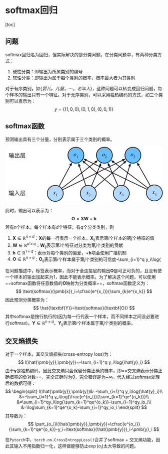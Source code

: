 # softmax回归

[toc]

## 问题

softmax回归名为回归，但实际解决的是分类问题。在分类问题中，有两种分类方式：

1. 硬性分类：即输出为所属类别的编号
2. 软性分类：即输出为属于每个类别的概率，概率最大者为其类别

对于有序类别，如$\{婴儿，儿童，\cdots，老年人\}$，这种问题可以转变成回归问题，每个样本的输出只有一个特征。对于无序类别，可以采用独热编码的方式，如三个类别可以表示为：
$$
y=\{(1,0,0),(0,1,0),(0,0,1)\}
$$

## softmax函数

预测输出具有三个分量，分别表示属于三个类别的概率。

<img src="../img/2022-06-13-softmax回归/softmaxreg.svg" alt="../_images/softmaxreg.svg" style="zoom:70%;" />

此时，输出可以表示为：
$$
\textbf{O}=\textbf{XW}+\pmb{b}
$$
若有$n$个样本，每个样本有$d$个特征，有$q$个分类类别，则

1. $\textbf{X}\in\mathbb{R}^{n\times d}$：$\textbf{X}$的每一行表示一个样本，$\textbf{X}_{ij}$表示第$i$个样本的第$j$个特征的值
2. $\textbf{W}\in\mathbb{R}^{d\times q}$：$\textbf{W}_{ij}$表示第$i$个特征对分类为第$j$个类别的贡献
3. $\pmb{b}\in\mathbb{R}^{1\times q}$：表示对每个类别的偏爱，$+\pmb{b}$项会使用广播机制
4. $\textbf{O}\in\mathbb{R}^{n\times q}$：$\textbf{O}_{ij}$表示第$i$个样本属于第$j$个类别的可信度-\sum_{i=1}^q y_i\log{

在问题描述中，标签表示概率，而对于全连接层的输出$\textbf{O}$是可正可负的，且没有使一个样本的输出加起来为1，因此不能表示概率。为了解决这个问题，可以使用==softmax函数将任意数值的$\textbf{O}$映射为分类概率==，softmax函数定义为：
$$
\text{softmax}(\pmb{x})_i=\cfrac{e^{x_i}}{\sum_{k}e^{x_k}}
$$
因此预测分类概率为：
$$
\hat{\textbf{Y}}=\text{softmax}(\textbf{O})
$$
其中softmax是按行执行的(因为每一行代表一个样本，而不同样本之间没必要进行softmax)。$\textbf{Y}\in\mathbb{R}^{n\times q}$，$\textbf{Y}_{ij}$表示第$i$个样本属于第$j$个类别的概率。

## 交叉熵损失

对于一个样本，其交叉熵损失(cross-entropy loss)为：
$$
l(\hat{\pmb{y}},\pmb{y})=-\sum_{i=1}^q y_i\log{\hat{y}_i}
$$
由于$\pmb{y}$是独热编码，因此交叉熵只会保留分类正确的概率，即==交叉熵表示分类正确概率的负对数==，完全正确时为0，完全错误是为$-\infty$。代入经过softmax处理后的数据可得：
$$
\begin{split}
l(\hat{\pmb{y}},\pmb{y})&=-\sum_{i=1}^q y_i\log{\hat{y}_i}\\
&=-\sum_{i=1}^q y_i\log{\frac{e^{o_i}}{\sum_{k=1}^qe^{o_k}}}\\
&=\sum_{i=1}^qy_i\log{\sum_{k=1}^qe^{o_k}}-\sum_{i=1}^qy_io_i\\
&=\log\sum_{k=1}^qe^{o_k}-\sum_{i=1}^qy_io_i
\end{split}
$$
其导数为：
$$
\part_{o_i}l(\hat{\pmb{y}},\pmb{y})=\cfrac{e^{o_i}}{\sum_{k=1}^qe^{o_k}}-y_i=\text{softmax}(\hat{\pmb{y}})_i-\pmb{y}_i
$$

在`Pytorch`中，`torch.nn.CrossEntropyLoss()`合并了softmax + 交叉熵功能，因此其输入不用指数归一化，这样做能够防止$\exp(o_i)$太大导致的问题。
